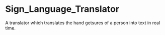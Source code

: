 # Sign_Language_Translator
A translator which translates the hand getsures of a person into text in real time.
